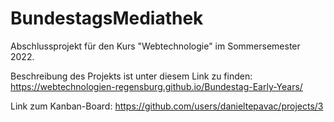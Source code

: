 # BundestagsMediathek
Abschlussprojekt für den Kurs "Webtechnologie" im Sommersemester 2022. 

Beschreibung des Projekts ist unter diesem Link zu finden:
https://webtechnologien-regensburg.github.io/Bundestag-Early-Years/

Link zum Kanban-Board:
https://github.com/users/danieltepavac/projects/3

